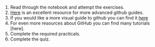 1. Read through the notebook and attempt the exercises.
2. [Here](https://guides.github.com/) is an excellent resource for more advanced github guides. 
3. If you would like a more visual guide to github you can find it [here](http://marklodato.github.io/visual-git-guide/index-en.html)
4. For even more resources about GitHub you can find many tutorials [here].
5. Complete the required practicals.
6. Complete the quiz.